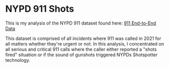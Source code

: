 # NYPD 911 Shots 

This is my analysis of the NYPD 911 dataset found here: [911 End-to-End Data](https://data.cityofnewyork.us/Public-Safety/911-End-to-End-Data/t7p9-n9dy/data)

This dataset is comprised of all incidents where 911 was called in 2021 for all matters whether they're urgent or not. In this analysis, I concentrated on all serious and critical 911 calls where the caller either reported a "shots fired" situation or if the sound of gunshots triggered NYPDs Shotspotter technology.
